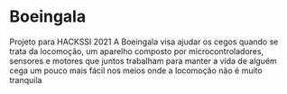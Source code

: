 # Boeingala
Projeto para HACKSSI 2021
A Boeingala visa ajudar os cegos quando se trata da locomoção, um aparelho composto por microcontroladores, sensores e motores que juntos trabalham para manter a vida de alguém cega um pouco mais fácil nos meios onde a locomoção não é muito tranquila
